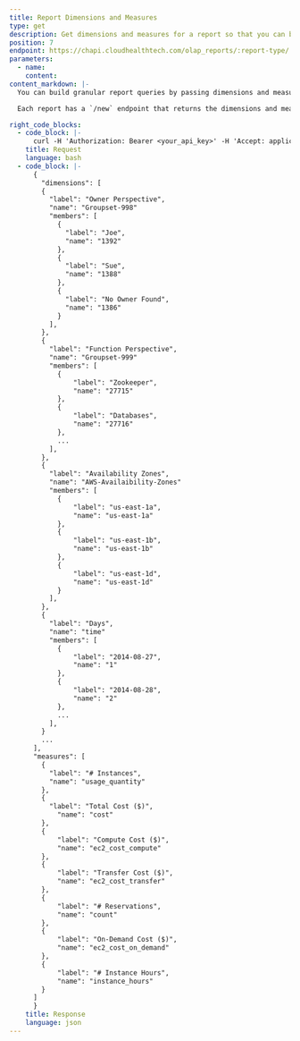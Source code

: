 ```yaml
---
title: Report Dimensions and Measures
type: get
description: Get dimensions and measures for a report so that you can build granular report queries
position: 7
endpoint: https://chapi.cloudhealthtech.com/olap_reports/:report-type/:report-id/new
parameters:
  - name:
    content:
content_markdown: |-
  You can build granular report queries by passing dimensions and measures into the query string. In order to build detailed queries, first discover which dimensions and measures are available at the endpoint for each report.

  Each report has a `/new` endpoint that returns the dimensions and measures available for that report.

right_code_blocks:
  - code_block: |-
      curl -H 'Authorization: Bearer <your_api_key>' -H 'Accept: application/json' 'https://chapi.cloudhealthtech.com/olap_reports/usage/instance/new'
    title: Request
    language: bash
  - code_block: |-
      {
        "dimensions": [
        {
          "label": "Owner Perspective",
          "name": "Groupset-998"
          "members": [
            {
              "label": "Joe",
              "name": "1392"
            },
            {
              "label": "Sue",
              "name": "1388"
            },
            {
              "label": "No Owner Found",
              "name": "1386"
            }
          ],
        },
        {
          "label": "Function Perspective",
          "name": "Groupset-999"
          "members": [
            {
                "label": "Zookeeper",
                "name": "27715"
            },
            {
                "label": "Databases",
                "name": "27716"
            },
            ...
          ],
        },
        {
          "label": "Availability Zones",
          "name": "AWS-Availaibility-Zones"
          "members": [
            {
                "label": "us-east-1a",
                "name": "us-east-1a"
            },
            {
                "label": "us-east-1b",
                "name": "us-east-1b"
            },
            {
                "label": "us-east-1d",
                "name": "us-east-1d"
            }
          ],
        },
        {
          "label": "Days",
          "name": "time"
          "members": [
            {
                "label": "2014-08-27",
                "name": "1"
            },
            {
                "label": "2014-08-28",
                "name": "2"
            },
            ...
          ],
        }
        ...
      ],
      "measures": [
        {
          "label": "# Instances",
          "name": "usage_quantity"
        },
        {
          "label": "Total Cost ($)",
            "name": "cost"
        },
        {
            "label": "Compute Cost ($)",
            "name": "ec2_cost_compute"
        },
        {
            "label": "Transfer Cost ($)",
            "name": "ec2_cost_transfer"
        },
        {
            "label": "# Reservations",
            "name": "count"
        },
        {
            "label": "On-Demand Cost ($)",
            "name": "ec2_cost_on_demand"
        },
        {
            "label": "# Instance Hours",
            "name": "instance_hours"
        }
      ]
      }
    title: Response
    language: json
---
```


